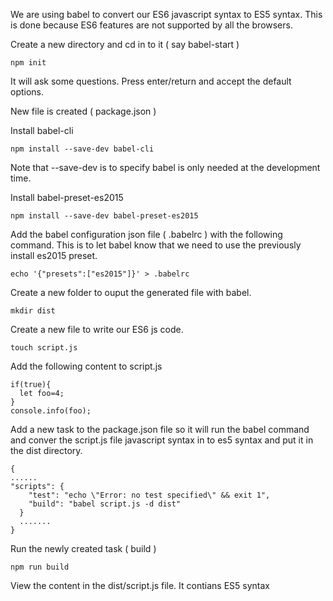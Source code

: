 We are using babel to convert our ES6 javascript syntax to ES5 syntax. This is done because ES6 features are not supported by all the browsers.

Create a new directory and cd in to it ( say babel-start )
```
npm init
```
It will ask some questions. Press enter/return and accept the default options.

New file is created ( package.json )

Install babel-cli
```
npm install --save-dev babel-cli
```
Note that --save-dev is to specify babel is only needed at the development time.

Install babel-preset-es2015
```
npm install --save-dev babel-preset-es2015
```
Add the babel configuration json file ( .babelrc ) with the following command. This is to let babel know that we need to use the previously install es2015 preset.
```
echo '{"presets":["es2015"]}' > .babelrc
```

Create a new folder to ouput the generated file with babel.
```
mkdir dist
```

Create a new file to write our ES6 js code.
```
touch script.js
```

Add the following content to script.js
```
if(true){
  let foo=4;
}
console.info(foo);
```
Add a new task to the package.json file so it will run the babel command and conver the script.js file javascript syntax in to es5 syntax and put it in the dist directory.
```
{
......
"scripts": {
    "test": "echo \"Error: no test specified\" && exit 1",
    "build": "babel script.js -d dist"
  }
  .......
}
```
Run the newly created task ( build )
```
npm run build
```
View the content in the dist/script.js file.
It contians ES5 syntax



